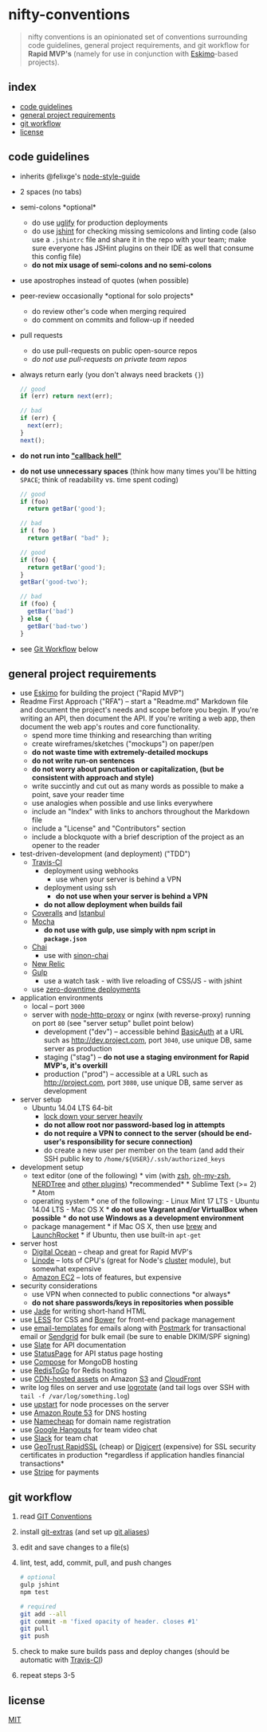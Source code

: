 
# nifty-conventions

> nifty conventions is an opinionated set of conventions surrounding code guidelines, general project requirements, and git workflow for **Rapid MVP's** (namely for use in conjunction with [Eskimo][eskimo]-based projects).


## index

* [code guidelines](#code-guidelines)
* [general project requirements](#general-project-requirements)
* [git workflow](#git-workflow)
* [license](#license)


## code guidelines

* inherits @felixge's [node-style-guide][node-style-guide]
* 2 spaces (no tabs)
* semi-colons \*optional\*
  - do use [uglify][uglify] for production deployments
  - do use [jshint][jshint] for checking missing semicolons and linting code (also use a `.jshintrc` file and share it in the repo with your team; make sure everyone has JSHint plugins on their IDE as well that consume this config file)
  - **do not mix usage of semi-colons and no semi-colons**
* use apostrophes instead of quotes (when possible)
* peer-review occasionally \*optional for solo projects\*
  - do review other's code when merging required
  - do comment on commits and follow-up if needed
* pull requests
  - do use pull-requests on public open-source repos
  - _do not use pull-requests on private team repos_
* always return early (you don't always need brackets `{}`)

    ```js
    // good
    if (err) return next(err);

    // bad
    if (err) {
      next(err);
    }
    next();

    ```
* **do not run into ["callback hell"][callback-hell]**
* **do not use unnecessary spaces** (think how many times you'll be hitting `SPACE`; think of readability vs. time spent coding)

    ```js
    // good
    if (foo)
      return getBar('good');

    // bad
    if ( foo )
      return getBar( "bad" );

    // good
    if (foo) {
      return getBar('good');
    }
    getBar('good-two');

    // bad
    if (foo) {
      getBar('bad')
    } else {
      getBar('bad-two')
    }

    ```

* see [Git Workflow](#git-workflow) below


## general project requirements

* use [Eskimo][eskimo] for building the project ("Rapid MVP")
* Readme First Approach ("RFA") &ndash; start a "Readme.md" Markdown file and document the project's needs and scope before you begin.  If you're writing an API, then document the API.  If you're writing a web app, then document the web app's routes and core functionality.
  - spend more time thinking and researching than writing
  - create wireframes/sketches ("mockups") on paper/pen
  - **do not waste time with extremely-detailed mockups**
  - **do not write run-on sentences**
  - **do not worry about punctuation or capitalization, (but be consistent with approach and style)**
  - write succintly and cut out as many words as possible to make a point, save your reader time
  - use analogies when possible and use links everywhere
  - include an "Index" with links to anchors throughout the Markdown file
  - include a "License" and "Contributors" section
  - include a blockquote with a brief description of the project as an opener to the reader
* test-driven-development (and deployment) ("TDD")
  - [Travis-CI][travis-ci]
      * deployment using webhooks
          - use when your server is behind a VPN
      * deployment using ssh
          - **do not use when your server is behind a VPN**
      * **do not allow deployment when builds fail**
  - [Coveralls][coveralls] and [Istanbul][istanbul]
  - [Mocha][mocha]
      * **do not use with gulp, use simply with npm script in `package.json`**
  - [Chai][chai]
      * use with [sinon-chai][sinon-chai]
  - [New Relic][new-relic]
  - [Gulp][gulp]
      * use a watch task
            - with live reloading of CSS/JS
            - with jshint
  - use [zero-downtime deployments][zero-downtime]
* application environments
  - local &ndash; port `3000`
  - server with [node-http-proxy][node-http-proxy] or nginx (with reverse-proxy) running on port `80` (see "server setup" bullet point below)
      * development ("dev") &ndash; accessible behind [BasicAuth][basic-auth] at a URL such as <http://dev.project.com>, port `3040`, use unique DB, same server as production
      * staging ("stag") &ndash; **do not use a staging environment for Rapid MVP's, it's overkill**
      * production ("prod") &ndash; accessible at a URL such as <http://project.com>, port `3080`, use unique DB, same server as development
* server setup
  - Ubuntu 14.04 LTS 64-bit
      * [lock down your server heavily][ubuntu-security]
      * **do not allow root nor password-based log in attempts**
      * **do not require a VPN to connect to the server (should be end-user's responsibility for secure connection)**
      * do create a new user per member on the team (and add their SSH public key to `/home/${USER}/.ssh/authorized_keys`
* development setup
  - text editor (one of the following)
        * vim (with [zsh][zsh], [oh-my-zsh][oh-my-zsh], [NERDTree][nerdtree] and [other plugins][my-vim-setup]) \*recommended\*
        * Sublime Text (>= 2)
        * Atom
  - operating system
        * one of the following:
            - Linux Mint 17 LTS
            - Ubuntu 14.04 LTS
            - Mac OS X
        * **do not use Vagrant and/or VirtualBox when possible**
        * **do not use Windows as a development environment**
  - package management
        * if Mac OS X, then use [brew][brew] and [LaunchRocket][launch-rocket]
        * if Ubuntu, then use built-in `apt-get`
* server host
  - [Digital Ocean][digital-ocean] &ndash; cheap and great for Rapid MVP's
  - [Linode][linode] &ndash; lots of CPU's (great for Node's [cluster][cluster] module), but somewhat expensive
  - [Amazon EC2][amazon-ec2] &ndash; lots of features, but expensive
* security considerations
  - use VPN when connected to public connections \*or always\*
  - **do not share passwords/keys in repositories when possible**
* use [Jade][jade] for writing short-hand HTML
* use [LESS][less] for CSS and [Bower][bower] for front-end package management
* use [email-templates][email-templates] for emails along with [Postmark][postmark] for transactional email or [Sendgrid][sendgrid] for bulk email (be sure to enable DKIM/SPF signing)
* use [Slate][slate] for API documentation
* use [StatusPage][status-page] for API status page hosting
* use [Compose][compose] for MongoDB hosting
* use [RedisToGo][redis-to-go] for Redis hosting
* use [CDN-hosted assets][cdn-hosted-assets] on Amazon [S3][amazon-s3] and [CloudFront][amazon-cloudfront]
* write log files on server and use [logrotate][logrotate] (and tail logs over SSH with `tail -f /var/log/something.log`)
* use [upstart][upstart] for node processes on the server
* use [Amazon Route 53][amazon-route-53] for DNS hosting
* use [Namecheap][namecheap] for domain name registration
* use [Google Hangouts][google-hangouts] for team video chat
* use [Slack][slack] for team chat
* use [GeoTrust RapidSSL][geotrust] (cheap) or [Digicert][digicert] (expensive) for SSL security certificates in production \*regardless if application handles financial transactions\*
* use [Stripe][stripe] for payments


## git workflow

1. read [GIT Conventions][git-conventions]

2. install [git-extras][git-extras] (and set up [git aliases][git-aliases])

3. edit and save changes to a file(s)

4. lint, test, add, commit, pull, and push changes

    ```bash
    # optional
    gulp jshint
    npm test

    # required
    git add --all
    git commit -m 'fixed opacity of header. closes #1'
    git pull
    git push
    ```

5. check to make sure builds pass and deploy changes (should be automatic with [Travis-CI][travis-ci])

6. repeat steps 3-5


## license

[MIT](LICENSE)


[git-aliases]: http://tjholowaychuk.tumblr.com/post/26904939933/git-extras-introduction-screencast
[git-conventions]: https://medium.com/code-adventures/git-conventions-a940ee20862d
[git-extras]: https://github.com/visionmedia/git-extras
[callback-hell]: http://callbackhell.com/
[uglify]: https://github.com/terinjokes/gulp-uglify
[jshint]: https://github.com/spenceralger/gulp-jshint
[jade]: http://jade-lang.com
[less]: http://lesscss.org/
[email-templates]: https://github.com/niftylettuce/node-email-templates
[postmark]: https://postmarkapp.com/
[sendgrid]: https://sendgrid.com/
[digital-ocean]: http://digitalocean.com
[linode]: http://linode.com
[amazon-ec2]: https://aws.amazon.com/ec2/
[cluster]: http://nodejs.org/api/cluster.html
[namecheap]: http://namecheap.com
[google-hangouts]: https://plus.google.com
[amazon-s3]: https://aws.amazon.com/s3/
[stripe]: http://stripe.com
[digicert]: http://digicert.com
[slack]: http://slack.com
[amazon-route-53]: https://aws.amazon.com/route53/
[amazon-cloudfront]: https://aws.amazon.com/cloudfront/
[node-http-proxy]: https://github.com/nodejitsu/node-http-proxy
[status-page]: http://statuspage.io
[logrotate]: http://linuxcommand.org/man_pages/logrotate8.html
[cdn-hosted-assets]: https://github.com/niftylettuce/eskimo/tree/master/examples/cdn-hosted-assets
[compose]: http://compose.io
[redis-to-go]: https://redistogo.com
[slate]: https://github.com/tripit/slate
[new-relic]: http://newrelic.com
[zero-downtime]: https://github.com/niftylettuce/eskimo/tree/master/examples/zero-downtime-reloads
[brew]: http://brew.sh
[upstart]: http://upstart.ubuntu.com/
[launch-rocket]: https://github.com/jimbojsb/launchrocket
[nerdtree]: https://github.com/scrooloose/nerdtree
[my-vim-setup]: https://github.com/niftylettuce/.vim
[zsh]: http://www.zsh.org/
[oh-my-zsh]: https://github.com/robbyrussell/oh-my-zsh
[eskimo]: http://eskimo.io
[travis-ci]: http://travis-ci.org
[coveralls]: https://coveralls.io
[istanbul]: https://gotwarlost.github.io/istanbul/
[mocha]: https://visionmedia.github.io/mocha/
[chai]: http://chaijs.com/
[sinon-chai]: https://github.com/domenic/sinon-chai
[ubuntu-security]: https://github.com/niftylettuce/amazon-ec2-node-stack#ubuntu-security-configuration
[basic-auth]: http://todo.com
[gulp]: http://gulpjs.com/
[bower]: http://bower.io/
[geotrust]: https://www.namecheap.com/security/ssl-certificates/rapidssl/rapidssl.aspx
[node-style-guide]: https://github.com/felixge/node-style-guide
